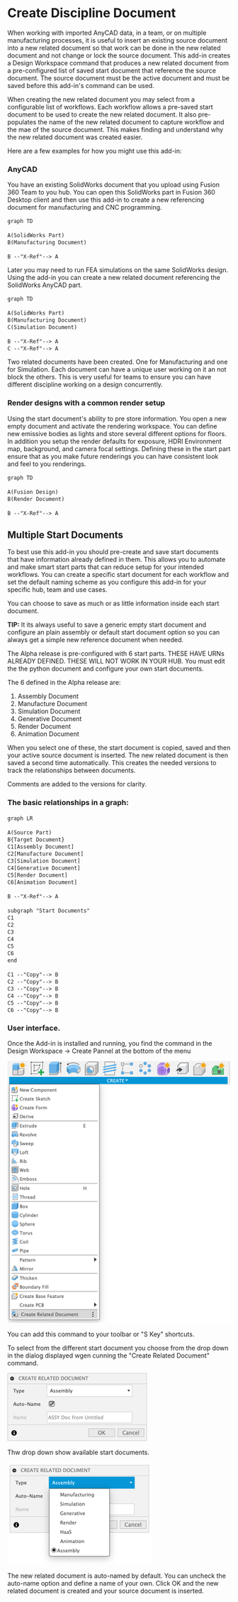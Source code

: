 # Create Discipline Document

When working with imported AnyCAD data, in a team, or on multiple manufacturing processes, it is useful to insert an existing source document into a new related document so that work can be done in the new related document and not change or lock the source document. This add-in creates a Design Workspace command that produces a new related document from a pre-configured list of saved start document that reference the source document. The source document must be the active document and must be saved before this add-in's command can be used.

When creating the new related document you may select from a configurable list of workflows. Each workflow allows a pre-saved start document to be used to create the new related document. It also pre-populates the name of the new related document to capture workflow and the mae of the source document. This makes finding and understand why the new related document was created easier.

Here are a few examples for how you might use this add-in:

### AnyCAD

You have an existing SolidWorks document that you upload using Fusion 360 Team to you hub.
You can open this SolidWorks part in Fusion 360 Desktop client and then use this add-in to create a new referencing document for manufacturing and CNC programming.

```mermaid
graph TD

A(SolidWorks Part)
B(Manufacturing Document)

B --"X-Ref"--> A

```

Later you may need to run FEA simulations on the same SolidWorks design.
Using the add-in you can create a new related document referencing the SolidWorks AnyCAD part.

```mermaid
graph TD

A(SolidWorks Part)
B(Manufacturing Document)
C(Simulation Document)

B --"X-Ref"--> A
C --"X-Ref"--> A

```

Two related documents have been created. One for Manufacturing and one for Simulation.
Each document can have a unique user working on it an not block the others. This is very useful for teams to ensure you can have different discipline working on a design concurrently.

### Render designs with a common render setup

Using the start document's ability to pre store information. You open a new empty document and activate the rendering workspace.
You can define new emissive bodies as lights and store several different options for floors. In addition you setup the render defaults for exposure, HDRI Environment map, background, and camera focal settings. Defining these in the start part ensure that as you make future renderings you can have consistent look and feel to you renderings.

```mermaid
graph TD

A(Fusion Design)
B(Render Document)

B --"X-Ref"--> A

```

## Multiple Start Documents

To best use this add-in you should pre-create and save start documents that have information already defined in them. This allows you to automate and make smart start parts that can reduce setup for your intended workflows.
You can create a specific start document for each workflow and set the default naming scheme as you configure this add-in for your specific hub, team and use cases.

You can choose to save as much or as little information inside each start document.

**TIP:** It its always useful to save a generic empty start document and configure an plain assembly or default start document option so you can always get a simple new reference document when needed.

The Alpha release is pre-configured with 6 start parts. THESE HAVE URNs ALREADY DEFINED. THESE WILL NOT WORK IN YOUR HUB.
You must edit the the python document and configure your own start documents.

The 6 defined in the Alpha release are:

1. Assembly Document
2. Manufacture Document
3. Simulation Document
4. Generative Document
5. Render Document
6. Animation Document

When you select one of these, the start document is copied, saved and then your active source document is inserted. The new related document is then saved a second time automatically. This creates the needed versions to track the relationships between documents.

Comments are added to the versions for clarity.

### The basic relationships in a graph:

```mermaid
graph LR

A(Source Part)
B{Target Document}
C1[Assembly Document]
C2[Manufacture Document]
C3[Simulation Document]
C4[Generative Document]
C5[Render Document]
C6[Animation Document]

B --"X-Ref"--> A

subgraph "Start Documents"
C1
C2
C3
C4
C5
C6
end

C1 --"Copy"--> B
C2 --"Copy"--> B
C3 --"Copy"--> B
C4 --"Copy"--> B
C5 --"Copy"--> B
C6 --"Copy"--> B

```

### User interface.

Once the Add-in is installed and running, you find the command in the Design Workspace -> Create Pannel at the bottom of the menu

![Command](assets/000-CDD.png)

You can add this command to your toolbar or "S Key" shortcuts.

To select from the different start document you choose from the drop down in the dialog displayed wgen cunning the "Create Related Document" command.

![Command Dialog](assets/001-CDD.png)

Thw drop down show available start documents.

![Start Documents](assets/002-CDD.png)

The new related document is auto-named by default. You can uncheck the auto-name option and define a name of your own.
Click OK and the new related document is created and your source document is inserted.
